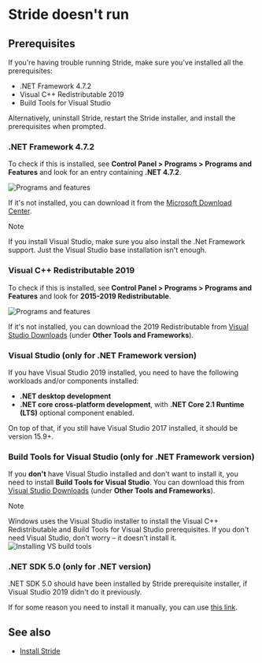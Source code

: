 # Stride doesn't run

## Prerequisites

If you're having trouble running Stride, make sure you've installed all the prerequisites:

* .NET Framework 4.7.2
* Visual C++ Redistributable 2019
* Build Tools for Visual Studio

Alternatively, uninstall Stride, restart the Stride installer, and install the prerequisites when prompted.

### .NET Framework 4.7.2

To check if this is installed, see **Control Panel > Programs > Programs and Features** and look for an entry containing **.NET 4.7.2**.

![Programs and features](media/programs-and-features.png)

If it's not installed, you can download it from the [Microsoft Download Center](https://dotnet.microsoft.com/download/dotnet-framework/thank-you/net472-web-installer).

> [!Note]
> If you install Visual Studio, make sure you also install the .Net Framework support. Just the Visual Studio base installation isn't enough.

### Visual C++ Redistributable 2019

To check if this is installed, see **Control Panel > Programs > Programs and Features** and look for **2015-2019 Redistributable**.

![Programs and features](media/programs-and-features-redistributable.png)

If it's not installed, you can download the 2019 Redistributable from [Visual Studio Downloads](https://www.visualstudio.com/downloads/) (under **Other Tools and Frameworks**).


### Visual Studio (only for .NET Framework version)

If you have Visual Studio 2019 installed, you need to have the following workloads and/or components installed:
* **.NET desktop development**
* **.NET core cross-platform development**, with **.NET Core 2.1 Runtime (LTS)** optional component enabled.

On top of that, if you still have Visual Studio 2017 installed, it should be version 15.9+.

### Build Tools for Visual Studio (only for .NET Framework version)

If you **don't** have Visual Studio installed and don't want to install it, you need to install **Build Tools for Visual Studio**. You can download this from [Visual Studio Downloads](https://www.visualstudio.com/downloads/) (under **Other Tools and Frameworks**).

> [!Note]
> Windows uses the Visual Studio installer to install the Visual C++ Redistributable and Build Tools for Visual Studio prerequisites. If you don't need Visual Studio, don't worry – it doesn't install it.
>![Installing VS build tools](../get-started/media/installing-vs-build-tools.png)

### .NET SDK 5.0 (only for .NET version)

.NET SDK 5.0 should have been installed by Stride prerequisite installer, if Visual Studio 2019 didn't do it previously.

If for some reason you need to install it manually, you can use [this link](https://dotnet.microsoft.com/download/dotnet-core/thank-you/sdk-5.0.101-windows-x64-installer).

## See also

* [Install Stride](../get-started/install-stride.md)